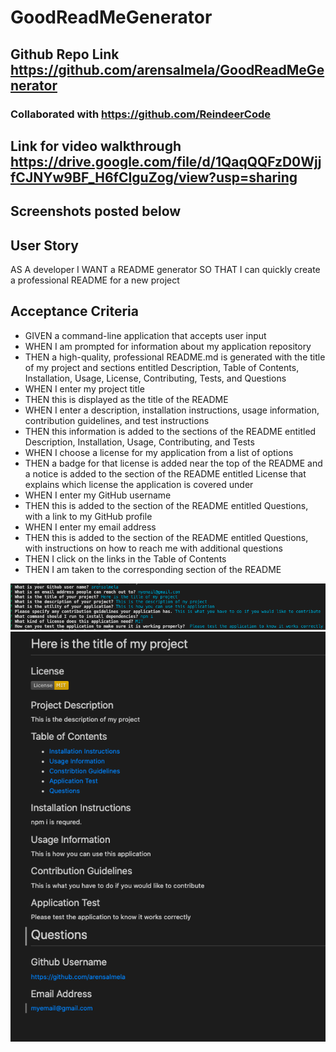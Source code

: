 # GoodReadMeGenerator

## Github Repo Link https://github.com/arensalmela/GoodReadMeGenerator

### Collaborated with https://github.com/ReindeerCode

## Link for video walkthrough https://drive.google.com/file/d/1QaqQQFzD0WjjfCJNYw9BF_H6fCIguZog/view?usp=sharing

## Screenshots posted below

## User Story

AS A developer
I WANT a README generator
SO THAT I can quickly create a professional README for a new project

## Acceptance Criteria

- GIVEN a command-line application that accepts user input
- WHEN I am prompted for information about my application repository
- THEN a high-quality, professional README.md is generated with the title of my project and sections entitled Description, Table of Contents, Installation, Usage, License, Contributing, Tests, and Questions
- WHEN I enter my project title
- THEN this is displayed as the title of the README
- WHEN I enter a description, installation instructions, usage information, contribution guidelines, and test instructions
- THEN this information is added to the sections of the README entitled Description, Installation, Usage, Contributing, and Tests
- WHEN I choose a license for my application from a list of options
- THEN a badge for that license is added near the top of the README and a notice is added to the section of the README entitled License that explains which license the application is covered under
- WHEN I enter my GitHub username
- THEN this is added to the section of the README entitled Questions, with a link to my GitHub profile
- WHEN I enter my email address
- THEN this is added to the section of the README entitled Questions, with instructions on how to reach me with additional questions
- THEN I click on the links in the Table of Contents
- THEN I am taken to the corresponding section of the README

![Screenshot of terminal](screenshots/screenshot1.png)
![Screenshot of generated README](screenshots/screenshot2.png)

